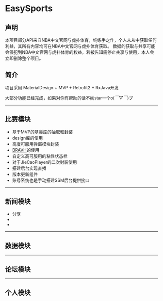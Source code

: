 # EasySports

## 声明
本项目部分API来自NBA中文官网与虎扑体育，纯练手之作，个人未从中获取任何利益，其所有内容均可在NBA中文官网与虎扑体育获取。
数据的获取与共享可能会侵犯到NBA中文官网与虎扑体育的权益，若被告知需停止共享与使用，本人会立即删除整个项目。

## 简介
项目采用 MaterialDesign + MVP + Retrofit2 + RxJava开发

大部分功能已经完成，如果对你有帮助的话不妨star一个o(*￣▽￣*)ブ

---

## 比赛模块
- 基于MVP的基类库的抽取和封装
- design库的使用
- 高度可服用弹窗模块封装
- [BRAVH](https://github.com/CymChad/BaseRecyclerViewAdapterHelper)的使用
- 自定义高可服用的粘性状态栏
- 对于JieCaoPlayer的二次封装使用
- 搭建后台实现直播
- 版本更新组件
- 账号系统也是手动搭建SSM后台提供接口

 
--- 
## 新闻模块

- 分享
- 
- 

---
## 数据模块

---
## 论坛模块

---
## 个人模块